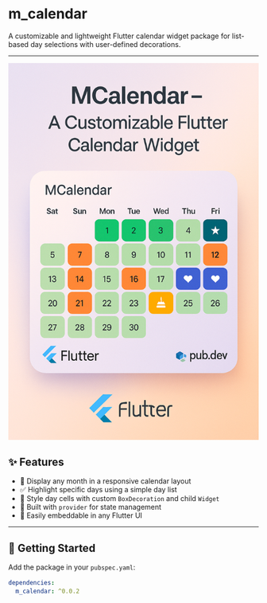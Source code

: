 # m_calendar

A customizable and lightweight Flutter calendar widget package for list-based day selections with user-defined decorations.

---
![MCalendar Preview](https://raw.githubusercontent.com/MuntasirAsif/m_calendar/main/assets/calendar_preview.png)


## ✨ Features

- 📅 Display any month in a responsive calendar layout
- ✅ Highlight specific days using a simple day list
- 🎨 Style day cells with custom `BoxDecoration` and child `Widget`
- 💼 Built with `provider` for state management
- 🧩 Easily embeddable in any Flutter UI

---

## 🚀 Getting Started

Add the package in your `pubspec.yaml`:

```yaml
dependencies:
  m_calendar: ^0.0.2
